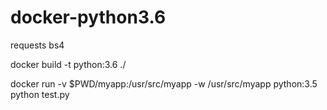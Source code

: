 # docker-python3.6
requests  bs4 


docker build -t python:3.6 ./

docker run  -v $PWD/myapp:/usr/src/myapp  -w /usr/src/myapp python:3.5 python test.py
